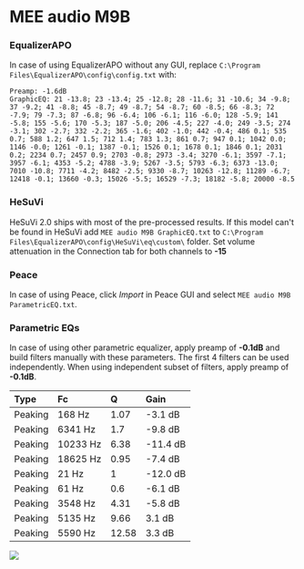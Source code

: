 # MEE audio M9B

### EqualizerAPO
In case of using EqualizerAPO without any GUI, replace `C:\Program Files\EqualizerAPO\config\config.txt`
with:
```
Preamp: -1.6dB
GraphicEQ: 21 -13.8; 23 -13.4; 25 -12.8; 28 -11.6; 31 -10.6; 34 -9.8; 37 -9.2; 41 -8.8; 45 -8.7; 49 -8.7; 54 -8.7; 60 -8.5; 66 -8.3; 72 -7.9; 79 -7.3; 87 -6.8; 96 -6.4; 106 -6.1; 116 -6.0; 128 -5.9; 141 -5.8; 155 -5.6; 170 -5.3; 187 -5.0; 206 -4.5; 227 -4.0; 249 -3.5; 274 -3.1; 302 -2.7; 332 -2.2; 365 -1.6; 402 -1.0; 442 -0.4; 486 0.1; 535 0.7; 588 1.2; 647 1.5; 712 1.4; 783 1.3; 861 0.7; 947 0.1; 1042 0.0; 1146 -0.0; 1261 -0.1; 1387 -0.1; 1526 0.1; 1678 0.1; 1846 0.1; 2031 0.2; 2234 0.7; 2457 0.9; 2703 -0.8; 2973 -3.4; 3270 -6.1; 3597 -7.1; 3957 -6.1; 4353 -5.2; 4788 -3.9; 5267 -3.5; 5793 -6.3; 6373 -13.0; 7010 -10.8; 7711 -4.2; 8482 -2.5; 9330 -8.7; 10263 -12.8; 11289 -6.7; 12418 -0.1; 13660 -0.3; 15026 -5.5; 16529 -7.3; 18182 -5.8; 20000 -8.5
```

### HeSuVi
HeSuVi 2.0 ships with most of the pre-processed results. If this model can't be found in HeSuVi add
`MEE audio M9B GraphicEQ.txt` to `C:\Program Files\EqualizerAPO\config\HeSuVi\eq\custom\` folder.
Set volume attenuation in the Connection tab for both channels to **-15**

### Peace
In case of using Peace, click *Import* in Peace GUI and select `MEE audio M9B ParametricEQ.txt`.

### Parametric EQs
In case of using other parametric equalizer, apply preamp of **-0.1dB** and build filters manually
with these parameters. The first 4 filters can be used independently.
When using independent subset of filters, apply preamp of **-0.1dB**.

| Type    | Fc       |     Q | Gain     |
|:--------|:---------|:------|:---------|
| Peaking | 168 Hz   |  1.07 | -3.1 dB  |
| Peaking | 6341 Hz  |  1.7  | -9.8 dB  |
| Peaking | 10233 Hz |  6.38 | -11.4 dB |
| Peaking | 18625 Hz |  0.95 | -7.4 dB  |
| Peaking | 21 Hz    |  1    | -12.0 dB |
| Peaking | 61 Hz    |  0.6  | -6.1 dB  |
| Peaking | 3548 Hz  |  4.31 | -5.8 dB  |
| Peaking | 5135 Hz  |  9.66 | 3.1 dB   |
| Peaking | 5590 Hz  | 12.58 | 3.3 dB   |

![](https://raw.githubusercontent.com/jaakkopasanen/AutoEq/master/results/rtings/rtings/MEE%20audio%20M9B/MEE%20audio%20M9B.png)